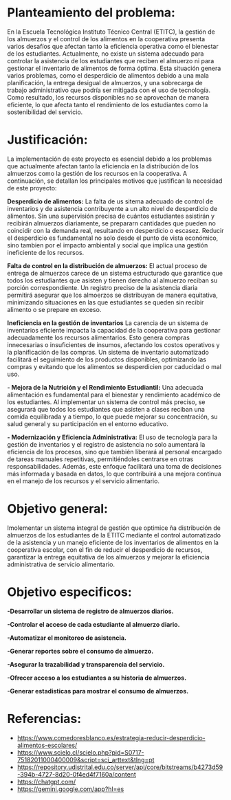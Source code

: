 # Planteamiento del problema:

En la Escuela Tecnológica Instituto Técnico Central (ETITC), la gestión de los almuerzos y el control
de los alimentos en la cooperativa presenta varios desafíos que afectan tanto la eficiencia
operativa como el bienestar de los estudiantes. Actualmente, no existe un sistema adecuado para
controlar la asistencia de los estudiantes que reciben el almuerzo ni para gestionar el inventario de
alimentos de forma óptima. Esta situación genera varios problemas, como el desperdicio de
alimentos debido a una mala planificación, la entrega desigual de almuerzos, y una sobrecarga de
trabajo administrativo que podría ser mitigada con el uso de tecnología. Como resultado, los
recursos disponibles no se aprovechan de manera eficiente, lo que afecta tanto el rendimiento de
los estudiantes como la sostenibilidad del servicio.

# Justificación:

La implementación de este proyecto es esencial debido a los problemas que actualmente afectan
tanto la eficiencia en la distribución de los almuerzos como la gestión de los recursos en la
cooperativa. A continuación, se detallan los principales motivos que justifican la necesidad de este
proyecto:

**Desperdicio de alimentos:** La falta de us sitema adecuado de control de inventarios y de asistencia contribuyente a un alto nivel de desperdicio de alimentos. Sin una supervisión precisa de cuántos estudiantes asistirán y recibirán almuerzos diariamente, se prepararn cantidades que pueden no coincidir con la demanda real, resultando en desperdicio o escasez. Reducir el desperdicio es fundamental no solo desde el punto de vista económico, sino tambien por el impacto ambiental y social que implica una gestión ineficiente de los recursos.

**Falta de control en la distribución de almuerzos:** El actual proceso de entrega de almuerzos carece de un sistema estructurado que garantice que todos los estudiantes que asisten y tienen derecho al almuerzo reciban su porción correspondiente. Un registro preciso de la asistencia diaria permitirá asegurar que los almoerzos se distribuyan de manera equitativa, minimizando situaciones en las que estudiantes se queden sin recibir alimento o se prepare en exceso.

**Ineficiencia en la gestión de inventarios**
La carencia de un sistema de inventarios eficiente impacta la capacidad de la cooperativa para gestionar adecuadamente los recursos alimentarios. Esto genera compras innecesarias o insuficientes de insumos, afectando los costos operativos y la planificación de las compras. Un sistema de inventario automatizado facilitará el seguimiento de los productos disponibles, optimizando las compras y evitando que los alimentos se desperdicien por caducidad o mal uso.

**- Mejora de la Nutrición y el Rendimiento Estudiantil:** Una adecuada alimentación es fundamental
para el bienestar y rendimiento académico de los estudiantes. Al implementar un sistema de
control más preciso, se asegurará que todos los estudiantes que asisten a clases reciban una
comida equilibrada y a tiempo, lo que puede mejorar su concentración, su salud general y su
participación en el entorno educativo.

**- Modernización y Eficiencia Administrativa:** El uso de tecnología para la gestión de inventarios y el
registro de asistencia no solo aumentará la eficiencia de los procesos, sino que también liberará al
personal encargado de tareas manuales repetitivas, permitiéndoles centrarse en otras
responsabilidades. Además, este enfoque facilitará una toma de decisiones más informada y
basada en datos, lo que contribuirá a una mejora continua en el manejo de los recursos y el
servicio alimentario.


# Objetivo general:

Imolementar un sistema integral de gestión que optimice ña distribución de almuerzos de los estudiantes de la ETITC mediante el control automatizado de la asistencia y un manejo eficiente de los inventarios de alimentos en la cooperativa escolar, con el fin de reducir el desperdicio de recursos, garantizar la entrega equitativa de los almuerzos y mejorar la eficiencia administrativa de servicio alimentario.

# Objetivo especificos:

**-Desarrollar un sistema de registro de almuerzos diarios.**

**-Controlar el acceso de cada estudiante al almuerzo diario.**

**-Automatizar el monitoreo de asistencia.**

**-Generar reportes sobre el consumo de almuerzo.**

**-Asegurar la trazabilidad y transparencia del servicio.**

**-Ofrecer acceso a los estudiantes a su historia de almuerzos.**

**-Generar estadisticas para mostrar el consumo de almuerzos.**


# Referencias:
- https://www.comedoresblanco.es/estrategia-reducir-desperdicio-alimentos-escolares/
- https://www.scielo.cl/scielo.php?pid=S0717-75182011000400009&script=sci_arttext&tlng=pt
- https://repository.udistrital.edu.co/server/api/core/bitstreams/b4273d59-394b-4727-8d20-0f4ed4f7160a/content
- https://chatgpt.com/
- https://gemini.google.com/app?hl=es
